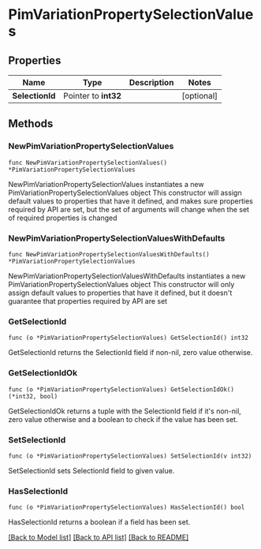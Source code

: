 # PimVariationPropertySelectionValues

## Properties

Name | Type | Description | Notes
------------ | ------------- | ------------- | -------------
**SelectionId** | Pointer to **int32** |  | [optional] 

## Methods

### NewPimVariationPropertySelectionValues

`func NewPimVariationPropertySelectionValues() *PimVariationPropertySelectionValues`

NewPimVariationPropertySelectionValues instantiates a new PimVariationPropertySelectionValues object
This constructor will assign default values to properties that have it defined,
and makes sure properties required by API are set, but the set of arguments
will change when the set of required properties is changed

### NewPimVariationPropertySelectionValuesWithDefaults

`func NewPimVariationPropertySelectionValuesWithDefaults() *PimVariationPropertySelectionValues`

NewPimVariationPropertySelectionValuesWithDefaults instantiates a new PimVariationPropertySelectionValues object
This constructor will only assign default values to properties that have it defined,
but it doesn't guarantee that properties required by API are set

### GetSelectionId

`func (o *PimVariationPropertySelectionValues) GetSelectionId() int32`

GetSelectionId returns the SelectionId field if non-nil, zero value otherwise.

### GetSelectionIdOk

`func (o *PimVariationPropertySelectionValues) GetSelectionIdOk() (*int32, bool)`

GetSelectionIdOk returns a tuple with the SelectionId field if it's non-nil, zero value otherwise
and a boolean to check if the value has been set.

### SetSelectionId

`func (o *PimVariationPropertySelectionValues) SetSelectionId(v int32)`

SetSelectionId sets SelectionId field to given value.

### HasSelectionId

`func (o *PimVariationPropertySelectionValues) HasSelectionId() bool`

HasSelectionId returns a boolean if a field has been set.


[[Back to Model list]](../README.md#documentation-for-models) [[Back to API list]](../README.md#documentation-for-api-endpoints) [[Back to README]](../README.md)



